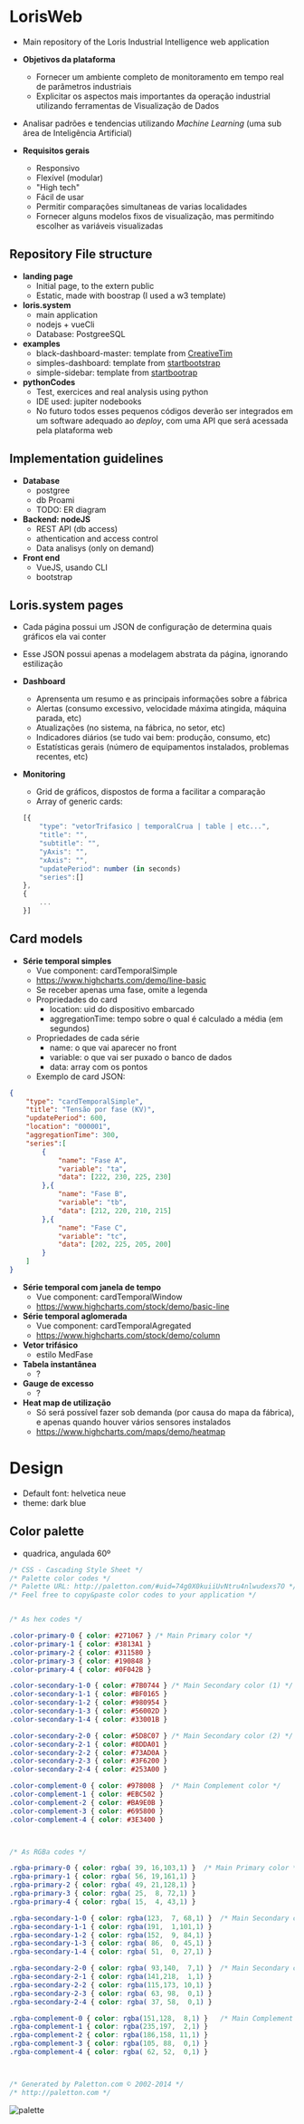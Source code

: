 # LorisWeb
* Main repository of the Loris Industrial Intelligence web application
* **Objetivos da plataforma**
  * Fornecer um ambiente completo de monitoramento em tempo real de parâmetros industriais
  * Explicitar os aspectos mais importantes da operação industrial utilizando ferramentas de Visualização de Dados
* Analisar padrões e tendencias utilizando *Machine Learning* (uma sub área de Inteligência Artificial)
  
* **Requisitos gerais**
  * Responsivo
  * Flexível (modular)
  * "High tech"
  * Fácil de usar
  * Permitir comparações simultaneas de varias localidades
  * Fornecer alguns modelos fixos de visualização, mas permitindo escolher as variáveis visualizadas

## Repository File structure

* **landing page**
  * Initial page, to the extern public
  * Estatic, made with boostrap (I used a w3 template)
* **loris.system**
  * main application
  * nodejs + vueCli
  * Database: PostgreeSQL
* **examples**
  * black-dashboard-master: template from [CreativeTim](https://www.creative-tim.com/product/black-dashboard)
  * simples-dashboard: template from [startbootstrap](https://startbootstrap.com/themes/sb-admin-2/)
  * simple-sidebar: template from [startbootrap](https://startbootstrap.com/templates/simple-sidebar/)
* **pythonCodes**
  * Test, exercices and real analysis using python
  * IDE used: jupiter nodebooks
  * No futuro todos esses pequenos códigos deverão ser integrados em um software adequado ao *deploy*, com uma API que será acessada pela plataforma web

## Implementation guidelines

* **Database**
  * postgree
  * db Proami
  * TODO: ER diagram
* **Backend: nodeJS**
  * REST API (db access)
  * athentication and access control
  * Data analisys (only on demand)
* **Front end**
  * VueJS, usando CLI
  * bootstrap

## Loris.system pages

* Cada página possui um JSON de configuração de determina quais gráficos ela vai conter

* Esse JSON possui apenas a modelagem abstrata da página, ignorando estilização

* **Dashboard**

  * Aprensenta um resumo e as principais informações sobre a fábrica
  * Alertas (consumo excessivo, velocidade máxima atingida, máquina parada, etc)
  * Atualizações (no sistema, na fábrica, no setor, etc)
  * Indicadores diários (se tudo vai bem: produção, consumo, etc)
  * Estatísticas gerais (número de equipamentos instalados, problemas recentes, etc)

* **Monitoring**

  * Grid de gráficos, dispostos de forma a facilitar a comparação
  * Array of generic cards:

  ```javascript
  [{
      "type": "vetorTrifasico | temporalCrua | table | etc...",
      "title": "",
      "subtitle": "",
      "yAxis": "",
      "xAxis": "",
      "updatePeriod": number (in seconds)
      "series":[]
  },
  {
      ...
  }]
  ```

## Card models

* **Série temporal simples**
  * Vue component: cardTemporalSimple
  * https://www.highcharts.com/demo/line-basic
  * Se receber apenas uma fase, omite a legenda
  * Propriedades do card
    * location: uid do dispositivo embarcado
    * aggregationTime: tempo sobre o qual é calculado a média (em segundos)
  * Propriedades de cada série
    * name: o que vai aparecer no front
    * variable: o que vai ser puxado o banco de dados
    * data: array com os pontos
  * Exemplo de card JSON:

``` JSON
{
    "type": "cardTemporalSimple",
    "title": "Tensão por fase (KV)",
    "updatePeriod": 600,
    "location": "000001",
    "aggregationTime": 300,
    "series":[
    	{
            "name": "Fase A",
            "variable": "ta",
            "data": [222, 230, 225, 230]
        },{
            "name": "Fase B",
            "variable": "tb",
            "data": [212, 220, 210, 215]
        },{
            "name": "Fase C",
            "variable": "tc",
            "data": [202, 225, 205, 200]
        }
	]
}
```

* **Série temporal com janela de tempo**
  * Vue component: cardTemporalWindow
  * https://www.highcharts.com/stock/demo/basic-line
* **Série temporal aglomerada**
  * Vue component: cardTemporalAgregated
  * https://www.highcharts.com/stock/demo/column
* **Vetor trifásico**
  * estilo MedFase
* **Tabela instantânea**
  * ?
* **Gauge de excesso**
  * ?
* **Heat map de utilização**
  * Só será possível fazer sob demanda (por causa do mapa da fábrica), e apenas quando houver vários sensores instalados
  * https://www.highcharts.com/maps/demo/heatmap



# Design

* Default font: helvetica neue
* theme: dark blue

## Color palette

* quadrica, angulada 60º

```css
/* CSS - Cascading Style Sheet */
/* Palette color codes */
/* Palette URL: http://paletton.com/#uid=74g0X0kuiiUvNtru4nlwudexs7O */
/* Feel free to copy&paste color codes to your application */


/* As hex codes */

.color-primary-0 { color: #271067 }	/* Main Primary color */
.color-primary-1 { color: #3813A1 }
.color-primary-2 { color: #311580 }
.color-primary-3 { color: #190848 }
.color-primary-4 { color: #0F042B }

.color-secondary-1-0 { color: #7B0744 }	/* Main Secondary color (1) */
.color-secondary-1-1 { color: #BF0165 }
.color-secondary-1-2 { color: #980954 }
.color-secondary-1-3 { color: #56002D }
.color-secondary-1-4 { color: #33001B }

.color-secondary-2-0 { color: #5D8C07 }	/* Main Secondary color (2) */
.color-secondary-2-1 { color: #8DDA01 }
.color-secondary-2-2 { color: #73AD0A }
.color-secondary-2-3 { color: #3F6200 }
.color-secondary-2-4 { color: #253A00 }

.color-complement-0 { color: #978008 }	/* Main Complement color */
.color-complement-1 { color: #EBC502 }
.color-complement-2 { color: #BA9E0B }
.color-complement-3 { color: #695800 }
.color-complement-4 { color: #3E3400 }



/* As RGBa codes */

.rgba-primary-0 { color: rgba( 39, 16,103,1) }	/* Main Primary color */
.rgba-primary-1 { color: rgba( 56, 19,161,1) }
.rgba-primary-2 { color: rgba( 49, 21,128,1) }
.rgba-primary-3 { color: rgba( 25,  8, 72,1) }
.rgba-primary-4 { color: rgba( 15,  4, 43,1) }

.rgba-secondary-1-0 { color: rgba(123,  7, 68,1) }	/* Main Secondary color (1) */
.rgba-secondary-1-1 { color: rgba(191,  1,101,1) }
.rgba-secondary-1-2 { color: rgba(152,  9, 84,1) }
.rgba-secondary-1-3 { color: rgba( 86,  0, 45,1) }
.rgba-secondary-1-4 { color: rgba( 51,  0, 27,1) }

.rgba-secondary-2-0 { color: rgba( 93,140,  7,1) }	/* Main Secondary color (2) */
.rgba-secondary-2-1 { color: rgba(141,218,  1,1) }
.rgba-secondary-2-2 { color: rgba(115,173, 10,1) }
.rgba-secondary-2-3 { color: rgba( 63, 98,  0,1) }
.rgba-secondary-2-4 { color: rgba( 37, 58,  0,1) }

.rgba-complement-0 { color: rgba(151,128,  8,1) }	/* Main Complement color */
.rgba-complement-1 { color: rgba(235,197,  2,1) }
.rgba-complement-2 { color: rgba(186,158, 11,1) }
.rgba-complement-3 { color: rgba(105, 88,  0,1) }
.rgba-complement-4 { color: rgba( 62, 52,  0,1) }



/* Generated by Paletton.com © 2002-2014 */
/* http://paletton.com */
```

![palette](examples/palette.png)

